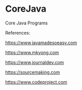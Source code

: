 # CoreJava
Core Java Programs

References:

https://www.javamadesoeasy.com

https://www.mkyong.com

https://www.journaldev.com

https://sourcemaking.com

https://www.codeproject.com
